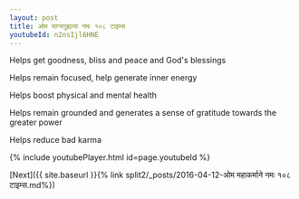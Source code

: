 ```yaml
---
layout: post
title: ओम याग्यगुह्याया नमः १०८ टाइम्स
youtubeId: n2nsIjl6HNE
---
```

 
 
Helps get goodness, bliss and peace and God's blessings
 
Helps remain focused, help generate inner energy 
 
Helps boost physical and mental health 
 
Helps remain grounded and generates a sense of gratitude towards the greater power 
 
Helps reduce bad karma
 
 
 
 


{% include youtubePlayer.html id=page.youtubeId %}
 
[Next]({{ site.baseurl }}{% link  split2/_posts/2016-04-12-ओम महाकर्माने नमः १०८ टाइम्स.md%})
 

